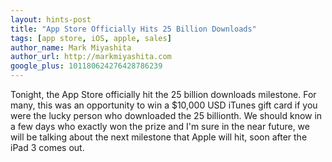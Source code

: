 ```yaml
---
layout: hints-post
title: "App Store Officially Hits 25 Billion Downloads"
tags: [app store, iOS, apple, sales]
author_name: Mark Miyashita
author_url: http://markmiyashita.com
google_plus: 101180624276428786239
---
```


Tonight, the App Store officially hit the 25 billion downloads milestone. For many, this was an opportunity to win a $10,000 USD iTunes gift card if you were the lucky person who downloaded the 25 billionth. We should know in a few days who exactly won the prize and I'm sure in the near future, we will be talking about the next milestone that Apple will hit, soon after the iPad 3 comes out.